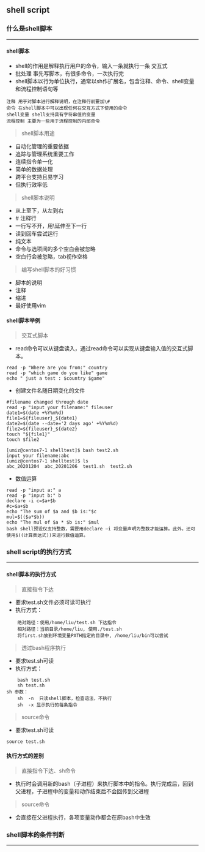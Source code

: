 ## shell script
### 什么是shell脚本
---
#### shell脚本
* shell的作用是解释执行用户的命令，输入一条就执行一条 交互式
* 批处理 事先写脚本，有很多命令，一次执行完
* shell脚本以行为单位执行，通常以sh作扩展名，包含注释、命令、shell变量和流程控制语句等
```
注释 用于对脚本进行解释说明，在注释行前要加\#
命令 在shell脚本中可以出现任何在交互方式下使用的命令
shell变量 shell支持具有字符串值的变量
流程控制 主要为一些用于流程控制的内部命令
```
> shell脚本用途
* 自动化管理的重要依据
* 追踪与管理系统重要工作
* 连续指令单一化
* 简单的数据处理
* 跨平台支持且易学习
* 但执行效率低
> shell脚本说明
* 从上至下，从左到右
* \# 注释行
* 一行写不开，用\延伸至下一行
* 读到回车尝试运行
* 纯文本
* 命令与选项间的多个空白会被忽略
* 空白行会被忽略，tab视作空格
> 编写shell脚本的好习惯
* 脚本的说明
* 注释
* 缩进
* 最好使用vim
#### shell脚本举例
> 交互式脚本
* read命令可以从键盘读入，通过read命令可以实现从键盘输入值的交互式脚本。
```
read -p "Where are you from:" country
read -p "which game do you like" game
echo " just a test : $country $game"
```
* 创建文件名随日期变化的文件
```
#filename changed through date
read -p "input your filename:" fileuser
date1=$(date +%Y%m%d)
file1=${fileuser}_${date1}
date2=$(date --date='2 days ago' +%Y%m%d)
file2=${fileuser}_${date2}
touch "${file1}"
touch $file2

[umiz@centos7-1 shelltest]$ bash test2.sh
input your filename:abc  
[umiz@centos7-1 shelltest]$ ls
abc_20201204  abc_20201206  test1.sh  test2.sh
```
* 数值运算
```
read -p "input a:" a
read -p "input b:" b
declare -i c=$a+$b
#c=$a+$b
echo "The sum of $a and $b is:"$c
mul=$(($a*$b))
echo "The mul of $a * $b is:" $mul
bash shell预设仅支持整数，需要用declare –i 将变量声明为整数才能运算。此外，还可使用$((计算表达式))来进行数值运算。
```
### shell script的执行方式
---
#### shell脚本的执行方式
> 直接指令下达
* 要求test.sh文件必须可读可执行
* 执行方式：
```
	绝对路径：使用/home/liu/test.sh 下达指令
	相对路径：当前目录/home/liu, 使用./test.sh
	将first.sh放到环境变量PATH指定的目录中, /home/liu/bin可以尝试
```
> 透过bash程序执行
* 要求test.sh可读
* 执行方式：
```
	bash test.sh
	sh test.sh
sh 参数：	
	sh  -n  只读shell脚本，检查语法，不执行 
	sh	-x 显示执行的每条指令
```
> source命令
* 要求test.sh可读
```
source test.sh
```
#### 执行方式的差别
> 直接指令下达、sh命令
* 执行时会调用新的bash（子进程）来执行脚本中的指令。执行完成后，回到父进程，子进程中的变量和动作结束后不会回传到父进程
> source命令
* 会直接在父进程执行，各项变量动作都会在原bash中生效
### shell脚本的条件判断
---
